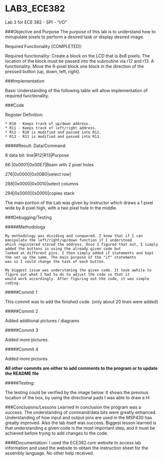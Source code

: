 LAB3_ECE382
===========

Lab 3 for ECE 382 - SPI - "I/O"


###Objective and Purpose
The purpose of this lab is to understand how to minupulate pixels to perform a desired task or display desired image.

Required Functionality [COMPLETED]:
  
   Required functionality: Create a block on the LCD that is 8x8 pixels. 
   The location of the block must be passed into the subroutine via r12 and r13.
   A functionality: Move the 8-pixel block one block in the direction of the pressed button (up, down, left, right).

  
###Implementation  

  Basic Understanding of the following table will allow implementation of required functionality.

###Code

Register Definition:

    * R10 - Keeps track of up/down address. 
    * R11 - Keeps track of left/right address.
    * R12 - R10 is modified and passed into R12.
    * R13 - R11 is modified and passed into R13.

#####Result:
  Data/Command:
  
  8 data bit:
  line|R12|R13|Purpose
  
  66 |0x0001|0x00E7|Beam with 2 pixel holes
  
  276|0x0000|0x00B0|select row|
  
  288|0x0000|0x0010|select columns
  
  294|0x0000|0x0000|copies stack
  

The main portion of the Lab was given by instructor which draws a 1 pixel wide by 8 pixel high, with a two pixel hole in the middle.


###Debugging/Testing

#####Methodology

  
    My methodology was dividing and conquered. I knew that if I can manipulate the left/right/up/down function if I understood 
    which registered stored the address. Once I figured that out, I simply added the buttons in using the already given code but 
    looked at different pins. I then simply added if statements and kept the set up the same. The main purpose of the "if" statements
    was so I could change the task of each button.
   
    My biggest issue was understaning the given code. It took awhile to figure out what I had to do to adjust the code so that it
    would work accordingly. After figuring out the code, it was simple coding.

#####Commit 1

  This commit was to add the finished code. (only about 20 lines were added)
  
#####Commit 2
  
   Added additional pictures / diagrams
   
#####Commit 3
    
  Added more pictures.

#####Commit 4
  
  Added more pictures.
    
****All other commits are either to add comments to the program or to update the README file****

#####Testing:

The testing could be verified by the image below. It shows the previous location of the box, by using the directional pads
I was able to draw a H:


###Conclusions/Lessons Learned
  In conclusion the program was a success. The understanding of command/data bits were greatly enhanced. 
  Understanding of how input and output pins are used in the MSP430 has greatly improved. Also the lab itself was success.
  Biggest lesson learned is that understanding a given code is the most important step, and it must be achieved before trying
  to add changes to the code.


####Documentation:
  I used the ECE382.com website to access lab information and used the website to obtain the instruction sheet for the assembly
  language. No other help received.

